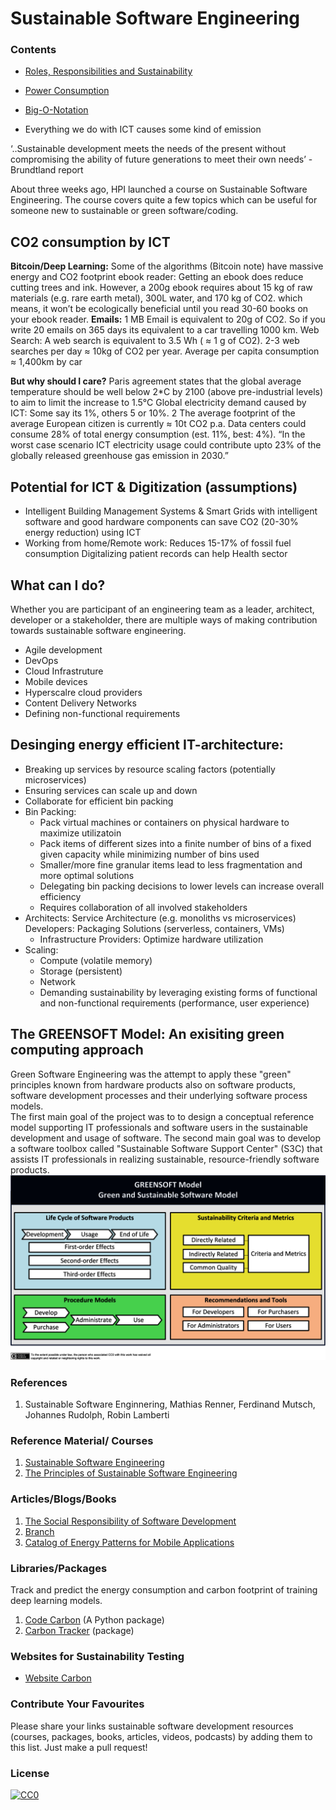 # Sustainable Software Engineering

### Contents
- [Roles, Responsibilities and Sustainability](roles-and-sustainability.md)
- [Power Consumption](power-consumption.md)
- [Big-O-Notation](big-o-notation.md)

- Everything we do with ICT causes some kind of emission

‘..Sustainable development meets the needs of the present without compromising the ability of future generations to meet their own needs’ - Brundtland report 

About three weeks ago, HPI launched a course on Sustainable Software Engineering. The course covers quite a few topics which can be useful for someone new to sustainable or green software/coding. 

## CO2 consumption by ICT 
__Bitcoin/Deep Learning:__ Some of the algorithms (Bitcoin note) have massive energy and CO2 footprint
ebook reader: Getting an ebook does reduce cutting trees and ink. However, a 200g ebook requires about 15 kg of raw materials (e.g. rare earth metal), 300L water, and 170 kg of CO2. which means, it won’t be ecologically beneficial until you read 30-60 books on your ebook reader. 
__Emails:__ 1 MB Email is equivalent to 20g of CO2. So if you write 20 emails on 365 days its equivalent to a car travelling 1000 km. 
Web Search: A web search is equivalent to 3.5 Wh ( ≈ 1 g of CO2). 2-3 web searches per day ≈ 10kg of CO2 per year. 
Average per capita consumption ≈ 1,400km by car

__But why should I care?__
Paris agreement states that the global average temperature should be well below 2*C by 2100 (above pre-industrial levels) to aim to limit the increase to 1.5°C
Global electricity demand caused by ICT: Some say its 1%, others 5 or 10%. 2
The average footprint of the average European citizen is currently  ≈ 10t CO2 p.a.
Data centers could consume 28% of total energy consumption (est. 11%, best: 4%). “In the worst case scenario ICT electricity usage could contribute upto 23% of the globally released greenhouse gas emission in 2030.”

## Potential for ICT & Digitization (assumptions)
- Intelligent Building Management Systems & Smart Grids with intelligent software and good hardware components can save CO2 (20-30% energy reduction) using ICT  
- Working from home/Remote work: Reduces 15-17% of fossil fuel consumption
Digitalizing patient records can help Health sector 

## What can I do? 
Whether you are participant of an engineering team as a leader, architect, developer or a stakeholder, there are multiple ways of making contribution towards sustainable software engineering.
- Agile development 
- DevOps
- Cloud Infrastruture 
- Mobile devices
- Hyperscalre cloud providers
- Content Delivery Networks
- Defining non-functional requirements


## Desinging energy efficient IT-architecture: 
- Breaking up services by resource scaling factors (potentially microservices)
- Ensuring services can scale up and down
- Collaborate for efficient bin packing
- Bin Packing:
    - Pack virtual machines or containers on physical hardware to maximize utilizatoin
    - Pack items of different sizes into a finite number of bins of a fixed given capacity while minimizing number of bins used
    - Smaller/more fine granular items lead to less fragmentation and more optimal solutions
    - Delegating bin packing decisions to lower levels can increase overall efficiency
    - Requires collaboration of all involved stakeholders
- Architects: Service Architecture (e.g. monoliths vs microservices)
Developers: Packaging Solutions (serverless, containers, VMs)
    - Infrastructure Providers: Optimize hardware utilization
- Scaling: 
    - Compute (volatile memory)
    - Storage (persistent)
    - Network
    - Demanding sustainability by leveraging existing forms of functional and non-functional requirements (performance, user experience)


## The GREENSOFT Model: An exisiting green computing approach 

Green Software Engineering was the attempt to apply these "green" principles known from hardware products also on software products, software development processes and their underlying software process models.  
The first main goal of the project was to to design a conceptual reference model supporting IT professionals and software users in the sustainable development and usage of software. 
The second main goal was to develop a software toolbox called "Sustainable Software Support Center" (S3C) that assists IT professionals in realizing sustainable, resource-friendly software products.
![](images/greensoftmodel.png)

### References
1. Sustainable Software Enginnering, Mathias Renner, Ferdinand Mutsch, Johannes Rudolph, Robin Lamberti 


### Reference Material/ Courses
1. [Sustainable Software Engineering](https://open.hpi.de/courses/sustainablesoftware2022?locale=en) 
2. [The Principles of Sustainable Software Engineering](https://docs.microsoft.com/en-us/learn/modules/sustainable-software-engineering-overview/?ocid=AID3038246&WT.mc_id=green-9537-cxa)


### Articles/Blogs/Books
1. [The Social Responsibility of Software Development](https://ieeexplore.ieee.org/stamp/stamp.jsp?tp=&arnumber=7888390)
2. [Branch](https://branch.climateaction.tech/issues/)
3. [Catalog of Energy Patterns for Mobile Applications](https://arxiv.org/pdf/1901.03302.pdf)

### Libraries/Packages
Track and predict the energy consumption and carbon footprint of training deep learning models.    
1. [Code Carbon](https://codecarbon.io) (A Python package)    
2. [Carbon Tracker](https://github.com/lfwa/carbontracker) (package)   

### Websites for Sustainability Testing
- [Website Carbon](https://www.websitecarbon.com) 





### Contribute Your Favourites

Please share your links sustainable software development resources (courses, packages, books, articles, videos, podcasts) by adding them to this list. Just make a pull request!


### License

[![CC0](http://mirrors.creativecommons.org/presskit/buttons/88x31/svg/cc-zero.svg)](https://creativecommons.org/publicdomain/zero/1.0/)